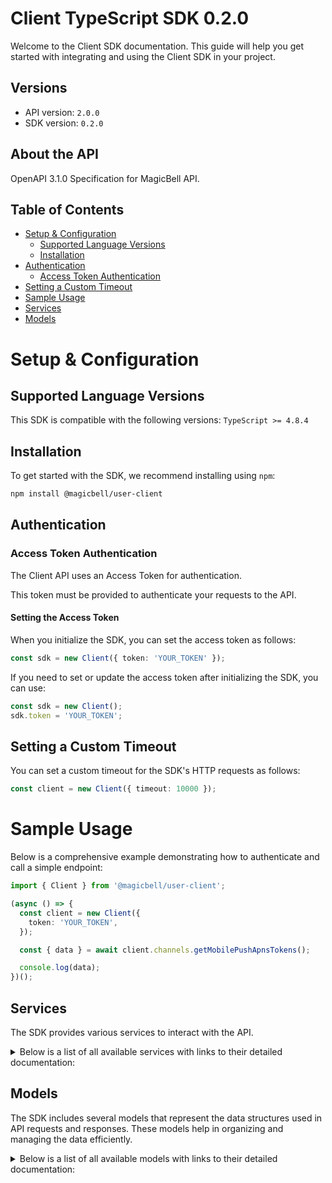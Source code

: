 # Client TypeScript SDK 0.2.0

Welcome to the Client SDK documentation. This guide will help you get started with integrating and using the Client SDK in your project.

## Versions

- API version: `2.0.0`
- SDK version: `0.2.0`

## About the API

OpenAPI 3.1.0 Specification for MagicBell API.

## Table of Contents

- [Setup & Configuration](#setup--configuration)
  - [Supported Language Versions](#supported-language-versions)
  - [Installation](#installation)
- [Authentication](#authentication)
  - [Access Token Authentication](#access-token-authentication)
- [Setting a Custom Timeout](#setting-a-custom-timeout)
- [Sample Usage](#sample-usage)
- [Services](#services)
- [Models](#models)

# Setup & Configuration

## Supported Language Versions

This SDK is compatible with the following versions: `TypeScript >= 4.8.4`

## Installation

To get started with the SDK, we recommend installing using `npm`:

```bash
npm install @magicbell/user-client
```

## Authentication

### Access Token Authentication

The Client API uses an Access Token for authentication.

This token must be provided to authenticate your requests to the API.

#### Setting the Access Token

When you initialize the SDK, you can set the access token as follows:

```ts
const sdk = new Client({ token: 'YOUR_TOKEN' });
```

If you need to set or update the access token after initializing the SDK, you can use:

```ts
const sdk = new Client();
sdk.token = 'YOUR_TOKEN';
```

## Setting a Custom Timeout

You can set a custom timeout for the SDK's HTTP requests as follows:

```ts
const client = new Client({ timeout: 10000 });
```

# Sample Usage

Below is a comprehensive example demonstrating how to authenticate and call a simple endpoint:

```ts
import { Client } from '@magicbell/user-client';

(async () => {
  const client = new Client({
    token: 'YOUR_TOKEN',
  });

  const { data } = await client.channels.getMobilePushApnsTokens();

  console.log(data);
})();
```

## Services

The SDK provides various services to interact with the API.

<details> 
<summary>Below is a list of all available services with links to their detailed documentation:</summary>

| Name                                                                 |
| :------------------------------------------------------------------- |
| [ChannelsService](documentation/services/ChannelsService.md)         |
| [IntegrationsService](documentation/services/IntegrationsService.md) |

</details>

## Models

The SDK includes several models that represent the data structures used in API requests and responses. These models help in organizing and managing the data efficiently.

<details> 
<summary>Below is a list of all available models with links to their detailed documentation:</summary>

| Name                                                                                         | Description |
| :------------------------------------------------------------------------------------------- | :---------- |
| [ArrayWithMetadataOfApnsToken](documentation/models/ArrayWithMetadataOfApnsToken.md)         |             |
| [ApnsToken](documentation/models/ApnsToken.md)                                               |             |
| [ApnsTokenWithMetadata](documentation/models/ApnsTokenWithMetadata.md)                       |             |
| [DiscardResult](documentation/models/DiscardResult.md)                                       |             |
| [ArrayWithMetadataOfExpoToken](documentation/models/ArrayWithMetadataOfExpoToken.md)         |             |
| [ExpoToken](documentation/models/ExpoToken.md)                                               |             |
| [ExpoTokenWithMetadata](documentation/models/ExpoTokenWithMetadata.md)                       |             |
| [ArrayWithMetadataOfFcmToken](documentation/models/ArrayWithMetadataOfFcmToken.md)           |             |
| [FcmToken](documentation/models/FcmToken.md)                                                 |             |
| [FcmTokenWithMetadata](documentation/models/FcmTokenWithMetadata.md)                         |             |
| [ArrayWithMetadataOfSlackToken](documentation/models/ArrayWithMetadataOfSlackToken.md)       |             |
| [SlackToken](documentation/models/SlackToken.md)                                             |             |
| [SlackTokenWithMetadata](documentation/models/SlackTokenWithMetadata.md)                     |             |
| [ArrayWithMetadataOfTeamsToken](documentation/models/ArrayWithMetadataOfTeamsToken.md)       |             |
| [TeamsToken](documentation/models/TeamsToken.md)                                             |             |
| [TeamsTokenWithMetadata](documentation/models/TeamsTokenWithMetadata.md)                     |             |
| [ArrayWithMetadataOfWebPushToken](documentation/models/ArrayWithMetadataOfWebPushToken.md)   |             |
| [WebPushToken](documentation/models/WebPushToken.md)                                         |             |
| [WebPushTokenWithMetadata](documentation/models/WebPushTokenWithMetadata.md)                 |             |
| [InboxConfig](documentation/models/InboxConfig.md)                                           |             |
| [SlackInstallation](documentation/models/SlackInstallation.md)                               |             |
| [SlackFinishInstallResponse](documentation/models/SlackFinishInstallResponse.md)             |             |
| [SlackStartInstall](documentation/models/SlackStartInstall.md)                               |             |
| [SlackStartInstallResponseContent](documentation/models/SlackStartInstallResponseContent.md) |             |
| [TemplatesInstallation](documentation/models/TemplatesInstallation.md)                       |             |
| [WebPushStartInstallationResponse](documentation/models/WebPushStartInstallationResponse.md) |             |

</details>
